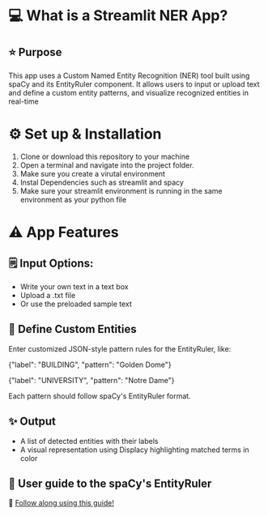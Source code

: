 # 💻 What is a Streamlit NER App?
## ⭐ Purpose 
This app uses a Custom Named Entity Recognition (NER) tool built using spaCy and its EntityRuler component. It allows users to input or upload text and define a custom entity patterns, and visualize recognized entities in real-time 

# ⚙️ Set up & Installation 
1. Clone or download this repository to your machine
2. Open a terminal and navigate into the project folder.
3. Make sure you create a virutal environment
4. Instal Dependencies such as streamlit and spacy
5. Make sure your streamlit environment is running in the same environment as your python file


# ⚠️ App Features
## 🗒️ Input Options:
* Write your own text in a text box
* Upload a .txt file
* Or use the preloaded sample text
## 📢 Define Custom Entities 
Enter customized JSON-style pattern rules for the EntityRuler, like:

{"label": "BUILDING", "pattern": "Golden Dome"}

{"label": "UNIVERSITY", "pattern": "Notre Dame"}

Each pattern should follow spaCy's EntityRuler format. 
## ✨ Output 
* A list of detected entities with their labels
* A visual representation using Displacy highlighting matched terms in color

## 🧩 User guide to the spaCy's EntityRuler
📎 [Follow along using this guide!](https://spacy.io/api/entityruler/)